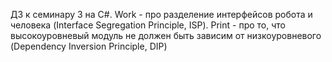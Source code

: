 ДЗ к семинару 3 на С#.
Work - про разделение интерфейсов робота и человека (Interface Segregation Principle, ISP).
Print - про то, что высокоуровневый модуль не должен быть зависим от низкоуровневого (Dependency Inversion Principle, DIP)
